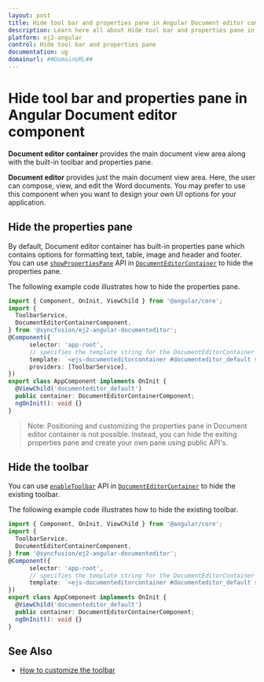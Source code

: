 ```yaml
---
layout: post
title: Hide tool bar and properties pane in Angular Document editor component | Syncfusion
description: Learn here all about Hide tool bar and properties pane in Syncfusion Angular Document editor component of Syncfusion Essential JS 2 and more.
platform: ej2-angular
control: Hide tool bar and properties pane 
documentation: ug
domainurl: ##DomainURL##
---
```


# Hide tool bar and properties pane in Angular Document editor component

**Document editor container** provides the main document view area along with the built-in toolbar and properties pane.

**Document editor** provides just the main document view area. Here, the user can compose, view, and edit the Word documents. You may prefer to use this component when you want to design your own UI options for your application.

## Hide the properties pane

By default, Document editor container has built-in properties pane which contains options for formatting text, table, image and header and footer. You can use [`showPropertiesPane`](https://ej2.syncfusion.com/angular/documentation/api/document-editor-container/documentEditorContainerModel/#showpropertiespane) API in [`DocumentEditorContainer`](https://ej2.syncfusion.com/angular/documentation/api/document-editor-container/documentEditorContainerModel/) to hide the properties pane.

The following example code illustrates how to hide the properties pane.

```typescript
import { Component, OnInit, ViewChild } from '@angular/core';
import {
  ToolbarService,
  DocumentEditorContainerComponent,
} from '@syncfusion/ej2-angular-documenteditor';
@Component({
      selector: 'app-root',
      // specifies the template string for the DocumentEditorContainer component
      template: `<ejs-documenteditorcontainer #documenteditor_default serviceUrl="https://ej2services.syncfusion.com/production/web-services/api/documenteditor/" height="600px" style="display:block" [enableToolbar]=true [showPropertiesPane]=false (selectionChange)="selectionChanges()"> </ejs-documenteditorcontainer>`,
      providers: [ToolbarService],
})
export class AppComponent implements OnInit {
  @ViewChild('documenteditor_default')
  public container: DocumentEditorContainerComponent;
  ngOnInit(): void {}
}
```

>Note: Positioning and customizing the properties pane in Document editor container is not possible. Instead, you can hide the exiting properties pane and create your own pane using public API's.

## Hide the toolbar

You can use [`enableToolbar`](https://ej2.syncfusion.com/angular/documentation/api/document-editor-container/documentEditorContainerModel/#enabletoolbar) API in [`DocumentEditorContainer`](https://ej2.syncfusion.com/angular/documentation/api/document-editor-container/documentEditorContainerModel/) to hide the existing toolbar.

The following example code illustrates how to hide the existing toolbar.

```typescript
import { Component, OnInit, ViewChild } from '@angular/core';
import {
  ToolbarService,
  DocumentEditorContainerComponent,
} from '@syncfusion/ej2-angular-documenteditor';
@Component({
      selector: 'app-root',
      // specifies the template string for the DocumentEditorContainer component
      template: `<ejs-documenteditorcontainer #documenteditor_default serviceUrl="https://ej2services.syncfusion.com/production/web-services/api/documenteditor/" height="600px" style="display:block" [enableToolbar]=false (selectionChange)="selectionChanges()"> </ejs-documenteditorcontainer>`
})
export class AppComponent implements OnInit {
  @ViewChild('documenteditor_default')
  public container: DocumentEditorContainerComponent;
  ngOnInit(): void {}
}
```

## See Also

* [How to customize the toolbar](../../document-editor/how-to/customize-tool-bar)